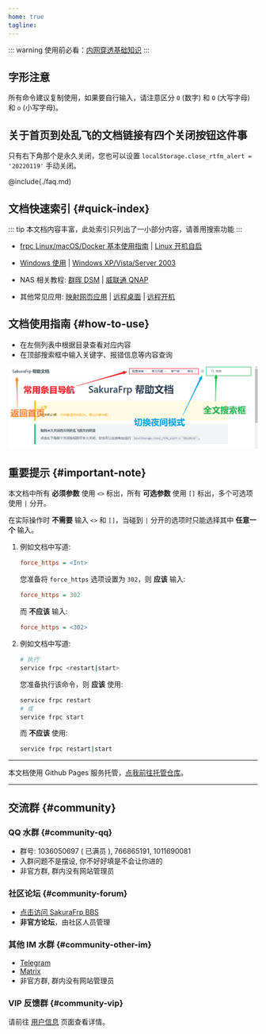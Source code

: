 ```yaml
---
home: true
tagline:
---
```


::: warning
使用前必看：[内网穿透基础知识](/basics)
:::

## 字形注意

所有命令建议复制使用，如果要自行输入，请注意区分 `0` (数字) 和 `O` (大写字母) 和 `o` (小写字母)。

## 关于首页到处乱飞的文档链接有四个关闭按钮这件事

只有右下角那个是永久关闭，您也可以设置 `localStorage.close_rtfm_alert = '20220119'` 手动关闭。

@include(./faq.md)

## 文档快速索引 {#quick-index}

::: tip
本文档内容丰富，此处索引只列出了一小部分内容，请善用搜索功能
:::

- [frpc Linux/macOS/Docker 基本使用指南](/frpc/usage) | [Linux 开机自启](/frpc/service/systemd)

- [Windows 使用](/launcher/usage) | [Windows XP/Vista/Server 2003](/geek#compatibility)

- NAS 相关教程: [群晖 DSM](/app/synology) | [威联通 QNAP](/app/qnap)

- 其他常见应用: [映射网页应用](/app/http) | [远程桌面](/app/rdp) | [远程开机](/app/wol)

## 文档使用指南 {#how-to-use}

- 在左侧列表中根据目录查看对应内容
- 在顶部搜索框中输入关键字、报错信息等内容查询

![](./_images/index-1.png)

## 重要提示 {#important-note}

本文档中所有 **必须参数** 使用 `<>` 标出，所有 **可选参数** 使用 `[]` 标出，多个可选项使用 `|` 分开。

在实际操作时 **不需要** 输入 `<>` 和 `[]`，当碰到 `|` 分开的选项时只能选择其中 **任意一个** 输入。

1. 例如文档中写道:

   ```ini
   force_https = <Int>
   ```

   您准备将 `force_https` 选项设置为 `302`，则 **应该** 输入:

   ```ini
   force_https = 302
   ```

   而 **不应该** 输入:

   ```ini
   force_https = <302>
   ```

2. 例如文档中写道:

   ```bash
   # 执行
   service frpc <restart|start>
   ```

   您准备执行该命令，则 **应该** 使用:

   ```bash
   service frpc restart
   # 或
   service frpc start
   ```

   而 **不应该** 使用:

   ```bash
   service frpc restart|start
   ```

---

本文档使用 Github Pages 服务托管，[点我前往托管仓库](https://github.com/natfrp/wiki)。

---

## 交流群 {#community}

### QQ 水群 {#community-qq}

- 群号: 1036050697 ( 已满员 ), 766865191, 1011690081
- 入群问题不是摆设, 你不好好填是不会让你进的
- 非官方群, 群内没有网站管理员

### 社区论坛 {#community-forum}

- [点击访问 SakuraFrp BBS](https://www.natfrpbbs.com)
- **非官方论坛**，由社区人员管理

### 其他 IM 水群 {#community-other-im}

- [Telegram](https://t.me/natfrp_unofficial)
- [Matrix](https://matrix.to/#/!GFWDTqltQmjaSCDGij:atunemic.cn?via=atunemic.cn&via=t2bot.io)
- 非官方群, 群内没有网站管理员

### VIP 反馈群 {#community-vip}

请前往 [用户信息](https://www.natfrp.com/user/profile) 页面查看详情。
